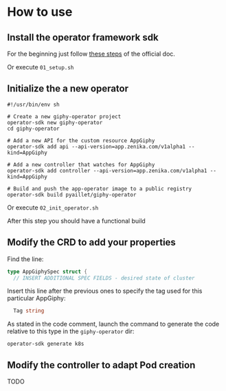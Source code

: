 # How to use

## Install the operator framework sdk

For the beginning just follow [these
steps](https://github.com/operator-framework/operator-sdk#quick-start) of the
official doc.

Or execute `01_setup.sh`

## Initialize the a new operator

```shell
#!/usr/bin/env sh

# Create a new giphy-operator project
operator-sdk new giphy-operator
cd giphy-operator

# Add a new API for the custom resource AppGiphy
operator-sdk add api --api-version=app.zenika.com/v1alpha1 --kind=AppGiphy

# Add a new controller that watches for AppGiphy
operator-sdk add controller --api-version=app.zenika.com/v1alpha1 --kind=AppGiphy

# Build and push the app-operator image to a public registry
operator-sdk build pyaillet/giphy-operator
```

Or execute `02_init_operator.sh`

After this step you should have a functional build

## Modify the CRD to add your properties

Find the line:
```go
type AppGiphySpec struct {
  // INSERT ADDITIONAL SPEC FIELDS - desired state of cluster
```

Insert this line after the previous ones to specify the tag used for this
particular AppGiphy:
```go
  Tag string
```

As stated in the code comment, launch the command to generate the code
relative to this type in the `giphy-operator` dir:
```shell
operator-sdk generate k8s
```

## Modify the controller to adapt Pod creation

TODO


